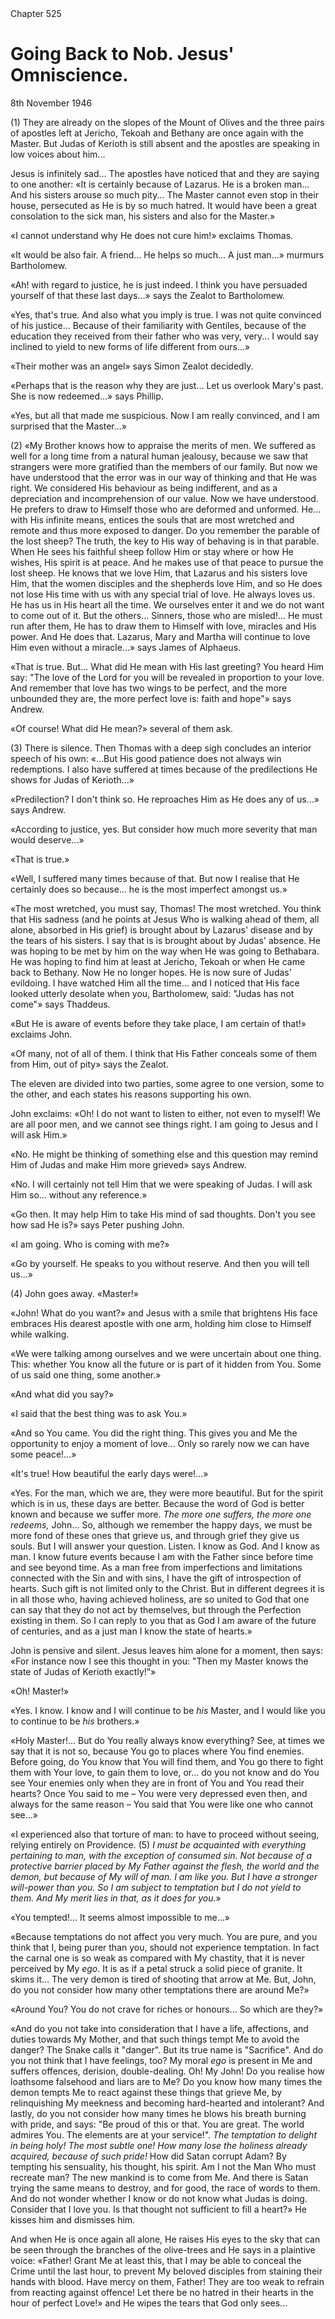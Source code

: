 <div class="chapter-num">Chapter 525</div>

# Going Back to Nob. Jesus' Omniscience.

<div class="date">8th November 1946</div>

(1) They are already on the slopes of the Mount of Olives and the three pairs of apostles left at Jericho, Tekoah and Bethany are once again with the Master. But Judas of Kerioth is still absent and the apostles are speaking in low voices about him...

Jesus is infinitely sad... The apostles have noticed that and they are saying to one another: «It is certainly because of Lazarus. He is a broken man... And his sisters arouse so much pity... The Master cannot even stop in their house, persecuted as He is by so much hatred. It would have been a great consolation to the sick man, his sisters and also for the Master.»

«I cannot understand why He does not cure him!» exclaims Thomas.

«It would be also fair. A friend... He helps so much... A just man...» murmurs Bartholomew.

«Ah! with regard to justice, he is just indeed. I think you have persuaded yourself of that these last days...» says the Zealot to Bartholomew.

«Yes, that's true. And also what you imply is true. I was not quite convinced of his justice... Because of their familiarity with Gentiles, because of the education they received from their father who was very, very... I would say inclined to yield to new forms of life different from ours...»

«Their mother was an angel» says Simon Zealot decidedly.

«Perhaps that is the reason why they are just... Let us overlook Mary's past. She is now redeemed...» says Phillip.

«Yes, but all that made me suspicious. Now I am really convinced, and I am surprised that the Master...»

(2) «My Brother knows how to appraise the merits of men. We suffered as well for a long time from a natural human jealousy, because we saw that strangers were more gratified than the members of our family. But now we have understood that the error was in our way of thinking and that He was right. We considered His behaviour as being indifferent, and as a depreciation and incomprehension of our value. Now we have understood. He prefers to draw to Himself those who are deformed and unformed. He... with His infinite means, entices the souls that are most wretched and remote and thus more exposed to danger. Do you remember the parable of the lost sheep? The truth, the key to His way of behaving is in that parable. When He sees his faithful sheep follow Him or stay where or how He wishes, His spirit is at peace. And he makes use of that peace to pursue the lost sheep. He knows that we love Him, that Lazarus and his sisters love Him, that the women disciples and the shepherds love Him, and so He does not lose His time with us with any special trial of love. He always loves us. He has us in His heart all the time. We ourselves enter it and we do not want to come out of it. But the others... Sinners, those who are misled!... He must run after them, He has to draw them to Himself with love, miracles and His power. And He does that. Lazarus, Mary and Martha will continue to love Him even without a miracle...» says James of Alphaeus.

«That is true. But... What did He mean with His last greeting? You heard Him say: "The love of the Lord for you will be revealed in proportion to your love. And remember that love has two wings to be perfect, and the more unbounded they are, the more perfect love is: faith and hope"» says Andrew.

«Of course! What did He mean?» several of them ask.

(3) There is silence. Then Thomas with a deep sigh concludes an interior speech of his own: «...But His good patience does not always win redemptions. I also have suffered at times because of the predilections He shows for Judas of Kerioth...»

«Predilection? I don't think so. He reproaches Him as He does any of us...» says Andrew.

«According to justice, yes. But consider how much more severity that man would deserve...»

«That is true.»

«Well, I suffered many times because of that. But now I realise that He certainly does so because... he is the most imperfect amongst us.»

«The most wretched, you must say, Thomas! The most wretched. You think that His sadness (and he points at Jesus Who is walking ahead of them, all alone, absorbed in His grief) is brought about by Lazarus' disease and by the tears of his sisters. I say that is is brought about by Judas' absence. He was hoping to be met by him on the way when He was going to Bethabara. He was hoping to find him at least at Jericho, Tekoah or when He came back to Bethany. Now He no longer hopes. He is now sure of Judas' evildoing. I have watched Him all the time... and I noticed that His face looked utterly desolate when you, Bartholomew, said: "Judas has not come"» says Thaddeus.

«But He is aware of events before they take place, I am certain of that!» exclaims John.

«Of many, not of all of them. I think that His Father conceals some of them from Him, out of pity» says the Zealot.

The eleven are divided into two parties, some agree to one version, some to the other, and each states his reasons supporting his own.

John exclaims: «Oh! I do not want to listen to either, not even to myself! We are all poor men, and we cannot see things right. I am going to Jesus and I will ask Him.»

«No. He might be thinking of something else and this question may remind Him of Judas and make Him more grieved» says Andrew.

«No. I will certainly not tell Him that we were speaking of Judas. I will ask Him so... without any reference.»

«Go then. It may help Him to take His mind of sad thoughts. Don't you see how sad He is?» says Peter pushing John.

«I am going. Who is coming with me?»

«Go by yourself. He speaks to you without reserve. And then you will tell us...»

(4) John goes away. «Master!»

«John! What do you want?» and Jesus with a smile that brightens His face embraces His dearest apostle with one arm, holding him close to Himself while walking.

«We were talking among ourselves and we were uncertain about one thing. This: whether You know all the future or is  part of it hidden from You. Some of us said one thing, some another.»

«And what did you say?»

«I said that the best thing was to ask You.»

«And so You came. You did the right thing. This gives you and Me the opportunity to enjoy a moment of love... Only so rarely now we can have some peace!...»

«It's true! How beautiful the early days were!...»

«Yes. For the man, which we are, they were more beautiful. But for the spirit which is in us, these days are better. Because the word of God is better known and because we suffer more. *The more one suffers, the more one redeems,* John... So, although we remember the happy days, we must be more fond of these ones that grieve us, and through grief they give us souls. But I will answer your question. Listen. I know as God. And I know as man. I know future events because I am with the Father since before time and see beyond time. As a man free from imperfections and limitations connected with the Sin and with sins, I have the gift of introspection of hearts. Such gift is not limited only to the Christ. But in different degrees it is in all those who, having achieved holiness, are so united to God that one can say that they do not act by themselves, but through the Perfection existing in them. So I can reply to you that as God I am aware of the future of centuries, and as a just man I know the state of hearts.»

John is pensive and silent. Jesus leaves him alone for a moment, then says: «For instance now I see this thought in you: "Then my Master knows the state of Judas of Kerioth exactly!"»

«Oh! Master!»

«Yes. I know. I know and I will continue to be *his* Master, and I would like you to continue to be *his* brothers.»

«Holy Master!... But do You really always know everything? See, at times we say that it is not so, because You go to places where You find enemies. Before going, do You know that You will find them, and You go there to fight them with Your love, to gain them to love, or... do you not know and do You see Your enemies only when they are in front of You and You read their hearts? Once You said to me – You were very depressed even then, and always for the same reason – You said that You were like one who cannot see...»

«I experienced also that torture of man: to have to proceed without seeing, relying entirely on Providence. (5) *I must be acquainted with everything pertaining to man, with the exception of consumed sin. Not because of a protective barrier placed by My Father against the flesh, the world and the demon, but because of My will of man. I am like you. But I have a stronger will-power than you. So I am subject to temptation but I do not yield to them. And My merit lies in that, as it does for you.*»

«You tempted!... It seems almost impossible to me...»

«Because temptations do not affect you very much. You are pure, and you think that I, being purer than you, should not experience temptation. In fact the carnal one is so weak as compared with My chastity, that it is never perceived by My *ego*. It is as if a petal struck a solid piece of granite. It skims it... The very demon is tired of shooting that arrow at Me. But, John, do you not consider how many other temptations there are around Me?»

«Around You? You do not crave for riches or honours... So which are they?»

«And do you not take into consideration that I have a life, affections, and duties towards My Mother, and that such things tempt Me to avoid the danger? The Snake calls it "danger". But its true name is "Sacrifice". And do you not think that I have feelings, too? My moral *ego* is present in Me and suffers offences, derision, double-dealing. Oh! My John! Do you realise how loathsome falsehood and liars are to Me? Do you know how many times the demon tempts Me to react against these things that grieve Me, by relinquishing My meekness and becoming hard-hearted and intolerant? And lastly, do you not consider how many times he blows his breath burning with pride, and says: "Be proud of this or that. You are great. The world admires You. The elements are at your service!". *The temptation to delight in being holy! The most subtle one! How many lose the holiness already acquired, because of such pride!* How did Satan corrupt Adam? By tempting his sensuality, his thought, his spirit. Am I not the Man Who must recreate man? The new mankind is to come from Me. And there is Satan trying the same means to destroy, and for good, the race of words to them. And do not wonder whether I know or do not know what Judas is doing. Consider that I love you. Is that thought not sufficient to fill a heart?» He kisses him and dismisses him.

And when He is once again all alone, He raises His eyes to the sky that can be seen through the branches of the olive-trees and He says in a plaintive voice: «Father! Grant Me at least this, that I may be able to conceal the Crime until the last hour, to prevent My beloved disciples from staining their hands with blood. Have mercy on them, Father! They are too weak to refrain from reacting against offence! Let there be no hatred in their hearts in the hour of perfect Love!» and He wipes the tears that God only sees...
